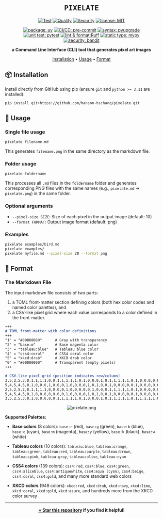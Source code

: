 <div align=center>

# `PIXELATE`

[![Test](https://github.com/hanson-hschang/pixelate/actions/workflows/test.yml/badge.svg)](https://github.com/hanson-hschang/pixelate/actions/workflows/test.yml)
[![Quality](https://github.com/hanson-hschang/pixelate/actions/workflows/quality.yml/badge.svg)](https://github.com/hanson-hschang/pixelate/actions/workflows/quality.yml)
[![Security](https://github.com/hanson-hschang/pixelate/actions/workflows/security.yml/badge.svg)](https://github.com/hanson-hschang/pixelate/actions/workflows/security.yml)
[![license: MIT](https://img.shields.io/badge/license-MIT-yellow)](https://opensource.org/licenses/MIT)

[![package: uv](https://img.shields.io/endpoint?url=https://raw.githubusercontent.com/astral-sh/uv/main/assets/badge/v0.json)](https://docs.astral.sh/uv/)
[![CI/CD: pre-commit](https://img.shields.io/badge/CI/CD-pre--commit-FAB040?logo=pre-commit)](https://pre-commit.com/)
[![syntax: pyupgrade](https://img.shields.io/badge/syntax-pyupgrade-blue?logo=pyupgrade)](https://github.com/pyupgrade/pyupgrade)
[![unit test: pytest](https://img.shields.io/badge/unit_test-pytest-0A9EDC?logo=pytest)](https://docs.pytest.org/)
[![lint & format:Ruff](https://img.shields.io/endpoint?url=https://raw.githubusercontent.com/astral-sh/ruff/main/assets/badge/v2.json)](https://github.com/astral-sh/ruff)
[![static type: mypy](https://img.shields.io/badge/static_type-mypy-blue)](https://mypy-lang.org/)
[![security: bandit](https://img.shields.io/badge/security-bandit-yellow)](https://bandit.readthedocs.io/)


**a Command Line Interface (CLI) tool that generates pixel art images**

[Installation](#-installation) • [Usage](#-usage) • [Format](#-format)

</div>


## 📦 Installation

Install directly from GitHub using pip (ensure `git` and `python >= 3.11` are installed):

```bash
pip install git+https://github.com/hanson-hschang/pixelate.git
```

## 📝 Usage

### Single file usage
```bash
pixelate filename.md
```
This generates `filename.png` in the same directory as the markdown file.

### Folder usage
```bash
pixelate foldername
```
This processes all `.md` files in the `foldername` folder and generates corresponding PNG files with the same names (e.g., `pixelate.md` -> `pixelate.png`) in the same folder.

### Optional arguments
- `--pixel-size SIZE`: Size of each pixel in the output image (default: 10)
- `--format FORMAT`: Output image format (default: png)

### Examples
```bash
pixelate examples/bird.md
pixelate examples/
pixelate myfile.md --pixel-size 20 --format png
```

## 🎨 Format

### The Markdown File

The input markdown file consists of two parts:
  1. a TOML front-matter section defining colors (both hex color codes and named color palettes), and
  2. a CSV-like pixel grid where each value corresponds to a color defined in the front-matter.

```markdown
+++
# TOML front-matter with color definitions
+++
"1" = "#80808080"      # Gray with transparency
"2" = "base:m"         # Base magenta color
"3" = "tableau:blue"   # Tableau blue color
"4" = "css4:coral"     # CSS4 coral color
"5" = "xkcd:drab"      # XKCD drab color
"0" = "#00000000"      # Transparent (empty pixels)
+++

# CSV-like pixel grid (position indicates row/column)
3,5,2,5,3,0,1,1,1,1,0,0,1,1,1,1,1,0,1,0,0,0,1,0,1,1,1,1,1,0,1,0,0,0,0,0,0,1,1,1,0,0,1,1,1,1,1,0,1,1,1,1,1
5,4,5,4,5,0,1,0,0,0,1,0,0,0,1,0,0,0,0,1,0,1,0,0,1,0,0,0,0,0,1,0,0,0,0,0,1,1,0,1,1,0,0,0,1,0,0,0,1,0,0,0,0
2,5,2,5,2,0,1,1,1,1,0,0,0,0,1,0,0,0,0,0,1,0,0,0,1,1,1,1,1,0,1,0,0,0,0,0,1,0,0,0,1,0,0,0,1,0,0,0,1,1,1,1,1
5,4,5,4,5,0,1,0,0,0,0,0,0,0,1,0,0,0,0,1,0,1,0,0,1,0,0,0,0,0,1,0,0,0,0,0,1,1,1,1,1,0,0,0,1,0,0,0,1,0,0,0,0
3,5,2,5,3,0,1,0,0,0,0,0,1,1,1,1,1,0,1,0,0,0,1,0,1,1,1,1,1,0,1,1,1,1,1,0,1,0,0,0,1,0,0,0,1,0,0,0,1,1,1,1,1
```
<div align=center>

  ![pixelate.png](examples/pixelate.png)

</div>

**Supported Palettes:**

- **Base colors** (8 colors): `base:r` (red), `base:g` (green), `base:b` (blue), `base:c` (cyan), `base:m` (magenta), `base:y` (yellow), `base:k` (black), `base:w` (white)

- **Tableau colors** (10 colors): `tableau:blue`, `tableau:orange`, `tableau:green`, `tableau:red`, `tableau:purple`, `tableau:brown`, `tableau:pink`, `tableau:gray`, `tableau:olive`, `tableau:cyan`

- **CSS4 colors** (139 colors): `css4:red`, `css4:blue`, `css4:green`, `css4:aliceblue`, `css4:antiquewhite`, `css4:aqua (cyan)`, `css4:beige`, `css4:coral`, `css4:gold`, and many more standard web colors

- **XKCD colors** (949 colors): `xkcd:red`, `xkcd:drab`, `xkcd:navy`, `xkcd:lime`, `xkcd:coral`, `xkcd:gold`, `xkcd:azure`, and hundreds more from the XKCD color survey

---

<div align="center">

**[⭐ Star this repository](https://github.com/hanson-hschang/pixelate) if you find it helpful!**

</div>
